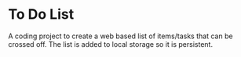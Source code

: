 # To Do List
A coding project to create a web based list of items/tasks that can be crossed off. The list is added to local storage so it is persistent.
